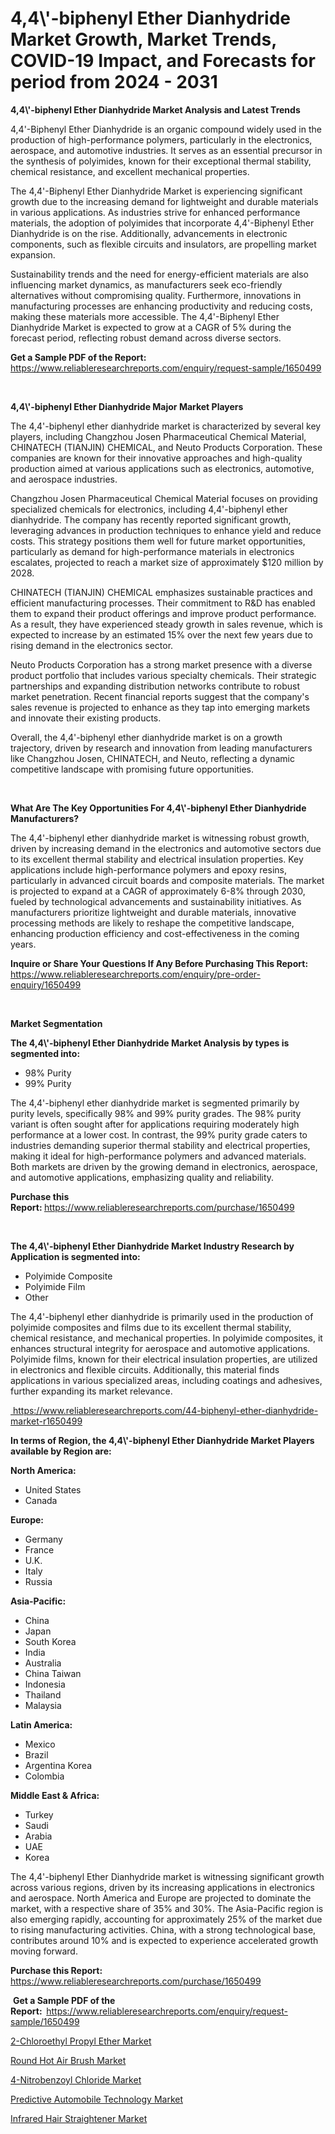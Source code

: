 <p><h1>4,4\'-biphenyl Ether Dianhydride Market Growth, Market Trends, COVID-19 Impact, and Forecasts for period from 2024 - 2031</h1></p><p><strong>4,4\'-biphenyl Ether Dianhydride Market Analysis and Latest Trends</strong></p>
<p><p>4,4'-Biphenyl Ether Dianhydride is an organic compound widely used in the production of high-performance polymers, particularly in the electronics, aerospace, and automotive industries. It serves as an essential precursor in the synthesis of polyimides, known for their exceptional thermal stability, chemical resistance, and excellent mechanical properties. </p><p>The 4,4'-Biphenyl Ether Dianhydride Market is experiencing significant growth due to the increasing demand for lightweight and durable materials in various applications. As industries strive for enhanced performance materials, the adoption of polyimides that incorporate 4,4'-Biphenyl Ether Dianhydride is on the rise. Additionally, advancements in electronic components, such as flexible circuits and insulators, are propelling market expansion. </p><p>Sustainability trends and the need for energy-efficient materials are also influencing market dynamics, as manufacturers seek eco-friendly alternatives without compromising quality. Furthermore, innovations in manufacturing processes are enhancing productivity and reducing costs, making these materials more accessible. The 4,4'-Biphenyl Ether Dianhydride Market is expected to grow at a CAGR of 5% during the forecast period, reflecting robust demand across diverse sectors.</p></p>
<p><strong>Get a Sample PDF of the Report:&nbsp;</strong> <a href="https://www.reliableresearchreports.com/enquiry/request-sample/1650499?utm_campaign=7&utm_medium=2&utm_source=Github&utm_content=ia&utm_term=26092024&utm_id=44-biphenyl-ether-dianhydride">https://www.reliableresearchreports.com/enquiry/request-sample/1650499</a></p>
<p>&nbsp;</p>
<p><strong>4,4\'-biphenyl Ether Dianhydride Major Market Players</strong></p>
<p><p>The 4,4'-biphenyl ether dianhydride market is characterized by several key players, including Changzhou Josen Pharmaceutical Chemical Material, CHINATECH (TIANJIN) CHEMICAL, and Neuto Products Corporation. These companies are known for their innovative approaches and high-quality production aimed at various applications such as electronics, automotive, and aerospace industries.</p><p>Changzhou Josen Pharmaceutical Chemical Material focuses on providing specialized chemicals for electronics, including 4,4'-biphenyl ether dianhydride. The company has recently reported significant growth, leveraging advances in production techniques to enhance yield and reduce costs. This strategy positions them well for future market opportunities, particularly as demand for high-performance materials in electronics escalates, projected to reach a market size of approximately $120 million by 2028.</p><p>CHINATECH (TIANJIN) CHEMICAL emphasizes sustainable practices and efficient manufacturing processes. Their commitment to R&D has enabled them to expand their product offerings and improve product performance. As a result, they have experienced steady growth in sales revenue, which is expected to increase by an estimated 15% over the next few years due to rising demand in the electronics sector.</p><p>Neuto Products Corporation has a strong market presence with a diverse product portfolio that includes various specialty chemicals. Their strategic partnerships and expanding distribution networks contribute to robust market penetration. Recent financial reports suggest that the company's sales revenue is projected to enhance as they tap into emerging markets and innovate their existing products.</p><p>Overall, the 4,4'-biphenyl ether dianhydride market is on a growth trajectory, driven by research and innovation from leading manufacturers like Changzhou Josen, CHINATECH, and Neuto, reflecting a dynamic competitive landscape with promising future opportunities.</p></p>
<p>&nbsp;</p>
<p><strong>What Are The Key Opportunities For 4,4\'-biphenyl Ether Dianhydride Manufacturers?</strong></p>
<p><p>The 4,4'-biphenyl ether dianhydride market is witnessing robust growth, driven by increasing demand in the electronics and automotive sectors due to its excellent thermal stability and electrical insulation properties. Key applications include high-performance polymers and epoxy resins, particularly in advanced circuit boards and composite materials. The market is projected to expand at a CAGR of approximately 6-8% through 2030, fueled by technological advancements and sustainability initiatives. As manufacturers prioritize lightweight and durable materials, innovative processing methods are likely to reshape the competitive landscape, enhancing production efficiency and cost-effectiveness in the coming years.</p></p>
<p><strong>Inquire or Share Your Questions If Any Before Purchasing This Report:</strong> <a href="https://www.reliableresearchreports.com/enquiry/pre-order-enquiry/1650499?utm_campaign=7&utm_medium=2&utm_source=Github&utm_content=ia&utm_term=26092024&utm_id=44-biphenyl-ether-dianhydride">https://www.reliableresearchreports.com/enquiry/pre-order-enquiry/1650499</a></p>
<p>&nbsp;</p>
<p><strong>Market Segmentation</strong></p>
<p><strong>The 4,4\'-biphenyl Ether Dianhydride Market Analysis by types is segmented into:</strong></p>
<p><ul><li>98% Purity</li><li>99% Purity</li></ul></p>
<p><p>The 4,4'-biphenyl ether dianhydride market is segmented primarily by purity levels, specifically 98% and 99% purity grades. The 98% purity variant is often sought after for applications requiring moderately high performance at a lower cost. In contrast, the 99% purity grade caters to industries demanding superior thermal stability and electrical properties, making it ideal for high-performance polymers and advanced materials. Both markets are driven by the growing demand in electronics, aerospace, and automotive applications, emphasizing quality and reliability.</p></p>
<p><strong>Purchase this Report:&nbsp;</strong><a href="https://www.reliableresearchreports.com/purchase/1650499?utm_campaign=7&utm_medium=2&utm_source=Github&utm_content=ia&utm_term=26092024&utm_id=44-biphenyl-ether-dianhydride">https://www.reliableresearchreports.com/purchase/1650499</a></p>
<p>&nbsp;</p>
<p><strong>The 4,4\'-biphenyl Ether Dianhydride Market Industry Research by Application is segmented into:</strong></p>
<p><ul><li>Polyimide Composite</li><li>Polyimide Film</li><li>Other</li></ul></p>
<p><p>The 4,4'-biphenyl ether dianhydride is primarily used in the production of polyimide composites and films due to its excellent thermal stability, chemical resistance, and mechanical properties. In polyimide composites, it enhances structural integrity for aerospace and automotive applications. Polyimide films, known for their electrical insulation properties, are utilized in electronics and flexible circuits. Additionally, this material finds applications in various specialized areas, including coatings and adhesives, further expanding its market relevance.</p></p>
<p><a href="https://www.reliableresearchreports.com/44-biphenyl-ether-dianhydride-market-r1650499?utm_campaign=7&utm_medium=2&utm_source=Github&utm_content=ia&utm_term=26092024&utm_id=44-biphenyl-ether-dianhydride">&nbsp;https://www.reliableresearchreports.com/44-biphenyl-ether-dianhydride-market-r1650499</a></p>
<p><strong>In terms of Region, the 4,4\'-biphenyl Ether Dianhydride Market Players available by Region are:</strong></p>
<p>
    <p> <strong> North America: </strong>
        <ul>
            <li>United States</li>
            <li>Canada</li>
        </ul>
        </p> 
    <p> <strong> Europe: </strong>
        <ul>
            <li>Germany</li>
            <li>France</li>
            <li>U.K.</li>
            <li>Italy</li>
            <li>Russia</li>
        </ul>
        </p> 
    <p> <strong> Asia-Pacific: </strong>
        <ul>
            <li>China</li>
            <li>Japan</li>
            <li>South Korea</li>
            <li>India</li>
            <li>Australia</li>
            <li>China Taiwan</li>
            <li>Indonesia</li>
            <li>Thailand</li>
            <li>Malaysia</li>
        </ul>
        </p> 
    <p> <strong> Latin America: </strong>
        <ul>
            <li>Mexico</li>
            <li>Brazil</li>
            <li>Argentina Korea</li>
            <li>Colombia</li>
        </ul>
        </p> 
    <p> <strong> Middle East & Africa: </strong>
        <ul>
            <li>Turkey</li>
            <li>Saudi</li>
            <li>Arabia</li>
            <li>UAE</li>
            <li>Korea</li>
        </ul>
    </p>
    </p>
<p><p>The 4,4'-biphenyl Ether Dianhydride market is witnessing significant growth across various regions, driven by its increasing applications in electronics and aerospace. North America and Europe are projected to dominate the market, with a respective share of 35% and 30%. The Asia-Pacific region is also emerging rapidly, accounting for approximately 25% of the market due to rising manufacturing activities. China, with a strong technological base, contributes around 10% and is expected to experience accelerated growth moving forward.</p></p>
<p><strong>Purchase this Report: </strong><a href="https://www.reliableresearchreports.com/purchase/1650499?utm_campaign=7&utm_medium=2&utm_source=Github&utm_content=ia&utm_term=26092024&utm_id=44-biphenyl-ether-dianhydride">https://www.reliableresearchreports.com/purchase/1650499</a></p>
<p>&nbsp;<strong>Get a Sample PDF of the Report:&nbsp;&nbsp;</strong><a href="https://www.reliableresearchreports.com/enquiry/request-sample/1650499?utm_campaign=7&utm_medium=2&utm_source=Github&utm_content=ia&utm_term=26092024&utm_id=44-biphenyl-ether-dianhydride">https://www.reliableresearchreports.com/enquiry/request-sample/1650499</a></p>
<p><strong></strong></p>
<p><p><a href="https://github.com/NargisHussain432/Market-Research-Report-List-1/blob/main/2-chloroethyl-propyl-ether-market.md?utm_campaign=7&utm_medium=2&utm_source=Github&utm_content=ia&utm_term=26092024&utm_id=44-biphenyl-ether-dianhydride">2-Chloroethyl Propyl Ether Market</a></p><p><a href="https://issuu.com/reportprime-2/docs/round-hot-air-brush-market-size-203_5418e132646537?utm_campaign=7&utm_medium=2&utm_source=Github&utm_content=ia&utm_term=26092024&utm_id=44-biphenyl-ether-dianhydride">Round Hot Air Brush Market</a></p><p><a href="https://github.com/angelajermaine/Market-Research-Report-List-5/blob/main/4-nitrobenzoyl-chloride-market.md?utm_campaign=7&utm_medium=2&utm_source=Github&utm_content=ia&utm_term=26092024&utm_id=44-biphenyl-ether-dianhydride">4-Nitrobenzoyl Chloride Market</a></p><p><a href="https://www.linkedin.com/pulse/driving-market-forces-predictive-automobile-technology-xcenc?trackingId=2PsBsETkR1yZlBIJuw6bnQ%3D%3D&utm_campaign=7&utm_medium=2&utm_source=Github&utm_content=ia&utm_term=26092024&utm_id=44-biphenyl-ether-dianhydride">Predictive Automobile Technology Market</a></p><p><a href="https://issuu.com/reportprime-2/docs/infrared-hair-straightener-market-s_a72d2a5d2072ed?utm_campaign=7&utm_medium=2&utm_source=Github&utm_content=ia&utm_term=26092024&utm_id=44-biphenyl-ether-dianhydride">Infrared Hair Straightener Market</a></p></p>